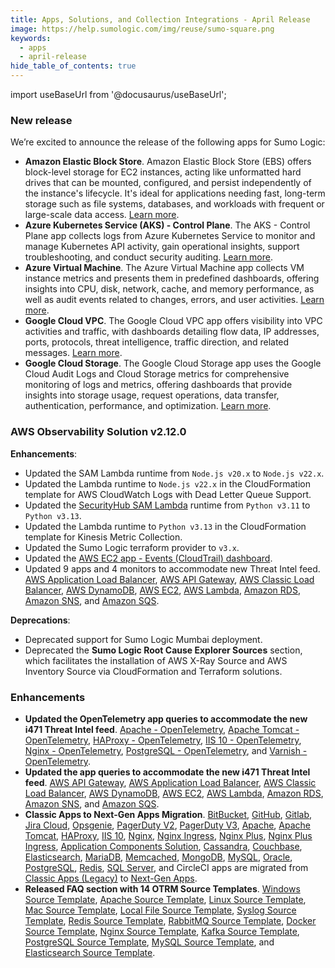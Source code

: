 ```yaml
---
title: Apps, Solutions, and Collection Integrations - April Release 
image: https://help.sumologic.com/img/reuse/sumo-square.png
keywords:
  - apps
  - april-release
hide_table_of_contents: true    
---
```


import useBaseUrl from '@docusaurus/useBaseUrl';

### New release

We’re excited to announce the release of the following apps for Sumo Logic:

- **Amazon Elastic Block Store**. Amazon Elastic Block Store (EBS) offers block-level storage for EC2 instances, acting like unformatted hard drives that can be mounted, configured, and persist independently of the instance's lifecycle. It's ideal for applications needing fast, long-term storage such as file systems, databases, and workloads with frequent or large-scale data access. [Learn more](/docs/integrations/amazon-aws/amazon-elastic-block-store/).
- **Azure Kubernetes Service (AKS) - Control Plane**. The AKS - Control Plane app collects logs from Azure Kubernetes Service to monitor and manage Kubernetes API activity, gain operational insights, support troubleshooting, and conduct security auditing. [Learn more](/docs/integrations/microsoft-azure/kubernetes/).
- **Azure Virtual Machine**. The Azure Virtual Machine app collects VM instance metrics and presents them in predefined dashboards, offering insights into CPU, disk, network, cache, and memory performance, as well as audit events related to changes, errors, and user activities. [Learn more](/docs/integrations/microsoft-azure/azure-virtual-machine/).
- **Google Cloud VPC**. The Google Cloud VPC app offers visibility into VPC activities and traffic, with dashboards detailing flow data, IP addresses, ports, protocols, threat intelligence, traffic direction, and related messages. [Learn more](/docs/integrations/google/cloud-vpc/).
- **Google Cloud Storage**. The Google Cloud Storage app uses the Google Cloud Audit Logs and Cloud Storage metrics for comprehensive monitoring of logs and metrics, offering dashboards that provide insights into storage usage, request operations, data transfer, authentication, performance, and optimization. [Learn more](/docs/integrations/google/cloud-storage/).

### AWS Observability Solution v2.12.0

**Enhancements**:

- Updated the SAM Lambda runtime from `Node.js v20.x` to `Node.js v22.x`.
- Updated the Lambda runtime to `Node.js v22.x` in the CloudFormation template for AWS CloudWatch Logs with Dead Letter Queue Support.
- Updated the [SecurityHub SAM Lambda](https://github.com/SumoLogic/sumologic-aws-lambda/releases) runtime from `Python v3.11` to `Python v3.13`.
- Updated the Lambda runtime to `Python v3.13` in the CloudFormation template for Kinesis Metric Collection.
- Updated the Sumo Logic terraform provider to `v3.x`.
- Updated the [AWS EC2 app - Events (CloudTrail) dashboard](/docs/observability/aws/integrations/aws-ec2-metrics/#21-aws-ec2---events-cloudtrail).
- Updated 9 apps and 4 monitors to accommodate new Threat Intel feed. [AWS Application Load Balancer](/docs/observability/aws/integrations/aws-application-load-balancer/#7-aws-application-load-balancer---threat-intel), [AWS API Gateway](/docs/observability/aws/integrations/aws-api-gateway/#audit-events), [AWS Classic Load Balancer](/docs/observability/aws/integrations/aws-classic-load-balancer/#7-aws-classic-load-balancer---threat-intel), [AWS DynamoDB](/docs/observability/aws/integrations/aws-dynamodb/#4-aws-dynamodb---threat-intel), [AWS EC2](/docs/observability/aws/integrations/aws-ec2-metrics/), [AWS Lambda](/docs/observability/aws/integrations/aws-lambda/#6-aws-lambda---threat-intel), [Amazon RDS](/docs/observability/aws/integrations/amazon-rds/#viewing-the-rds-dashboards), [Amazon SNS](/docs/observability/aws/integrations/amazon-sns/#amazon-sns---threat-intel), and [Amazon SQS](/docs/observability/aws/integrations/amazon-sqs/#threat-intel).

**Deprecations**:

- Deprecated support for Sumo Logic Mumbai deployment.
- Deprecated the **Sumo Logic Root Cause Explorer Sources** section, which facilitates the installation of AWS X-Ray Source and AWS Inventory Source via CloudFormation and Terraform solutions.

### Enhancements

- **Updated the OpenTelemetry app queries to accommodate the new i471 Threat Intel feed**. [Apache - OpenTelemetry](/docs/integrations/web-servers/opentelemetry/apache-opentelemetry/#threat-analysis), [Apache Tomcat - OpenTelemetry](/docs/integrations/web-servers/opentelemetry/apache-tomcat-opentelemetry/#threat-intel), [HAProxy - OpenTelemetry](/docs/integrations/web-servers/opentelemetry/haproxy-opentelemetry/#threat-analysis), [IIS 10 - OpenTelemetry](/docs/integrations/web-servers/opentelemetry/iis-10-opentelemetry/#threat-analysis), [Nginx - OpenTelemetry](/docs/integrations/web-servers/opentelemetry/nginx-opentelemetry/#threat-intel), [PostgreSQL - OpenTelemetry](/docs/integrations/databases/opentelemetry/postgresql-opentelemetry/), and [Varnish - OpenTelemetry](/docs/integrations/web-servers/opentelemetry/varnish-opentelemetry/#threat-intel).
- **Updated the app queries to accommodate the new i471 Threat Intel feed**. [AWS API Gateway](/docs/observability/aws/integrations/aws-api-gateway/), [AWS Application Load Balancer](/docs/integrations/amazon-aws/application-load-balancer/#threat-intel), [AWS Classic Load Balancer](/docs/observability/aws/integrations/aws-classic-load-balancer/#7-aws-classic-load-balancer---threat-intel), [AWS DynamoDB](/docs/observability/aws/integrations/aws-dynamodb/#4-aws-dynamodb---threat-intel), [AWS EC2](/docs/observability/aws/integrations/aws-ec2-metrics/), [AWS Lambda](/docs/observability/aws/integrations/aws-lambda/#6-aws-lambda---threat-intel), [Amazon RDS](/docs/integrations/amazon-aws/rds/), [Amazon SNS](/docs/observability/aws/integrations/amazon-sns/#amazon-sns---threat-intel), and [Amazon SQS](/docs/integrations/amazon-aws/sqs/#threat-intel).
- **Classic Apps to Next-Gen Apps Migration**. [BitBucket](/docs/integrations/app-development/bitbucket/), [GitHub](/docs/integrations/app-development/github/), [Gitlab](/docs/integrations/app-development/gitlab/), [Jira Cloud](/docs/integrations/app-development/jira-cloud/), [Opsgenie](/docs/integrations/saas-cloud/opsgenie/), [PagerDuty V2](/docs/integrations/saas-cloud/pagerduty-v2/), [PagerDuty V3](/docs/integrations/saas-cloud/pagerduty-v3/), [Apache](/docs/integrations/web-servers/apache/), [Apache Tomcat](/docs/integrations/web-servers/apache-tomcat/), [HAProxy](/docs/integrations/web-servers/haproxy/), [IIS 10](/docs/integrations/web-servers/iis-10/), [Nginx](/docs/integrations/web-servers/nginx/), [Nginx Ingress](/docs/integrations/web-servers/nginx-ingress/), [Nginx Plus](/docs/integrations/web-servers/nginx-plus/), [Nginx Plus Ingress](/docs/integrations/web-servers/nginx-plus-ingress/), [Application Components Solution](/docs/observability/application-components/), [Cassandra](/docs/integrations/databases/cassandra/), [Couchbase](/docs/integrations/databases/couchbase/), [Elasticsearch](/docs/integrations/databases/elasticsearch/), [MariaDB](/docs/integrations/databases/mariadb/), [Memcached](/docs/integrations/databases/memcached/), [MongoDB](/docs/integrations/databases/mongodb/), [MySQL](/docs/integrations/databases/mysql/), [Oracle](/docs/integrations/databases/oracle/), [PostgreSQL](/docs/integrations/databases/postgresql/), [Redis](/docs/integrations/databases/redis/), [SQL Server](/docs/integrations/microsoft-azure/sql-server/), and CircleCI apps are migrated from [Classic Apps (Legacy)](/docs/get-started/apps-integrations/#classic-apps-legacy) to [Next-Gen Apps](/docs/get-started/apps-integrations/#next-gen-apps).
- **Released FAQ section with 14 OTRM Source Templates**. [Windows Source Template](/docs/send-data/opentelemetry-collector/remote-management/source-templates/windows/), [Apache Source Template](/docs/send-data/opentelemetry-collector/remote-management/source-templates/apache/), [Linux Source Template](/docs/send-data/opentelemetry-collector/remote-management/source-templates/linux), [Mac Source Template](/docs/send-data/opentelemetry-collector/remote-management/source-templates/mac), [Local File Source Template](/docs/send-data/opentelemetry-collector/remote-management/source-templates/localfile), [Syslog Source Template](/docs/send-data/opentelemetry-collector/remote-management/source-templates/syslog), [Redis Source Template](/docs/send-data/opentelemetry-collector/remote-management/source-templates/redis), [RabbitMQ Source Template](/docs/send-data/opentelemetry-collector/remote-management/source-templates/rabbitmq), [Docker Source Template](/docs/send-data/opentelemetry-collector/remote-management/source-templates/docker), [Nginx Source Template](/docs/send-data/opentelemetry-collector/remote-management/source-templates/nginx), [Kafka Source Template](/docs/send-data/opentelemetry-collector/remote-management/source-templates/kafka), [PostgreSQL Source Template](/docs/send-data/opentelemetry-collector/remote-management/source-templates/postgresql), [MySQL Source Template](/docs/send-data/opentelemetry-collector/remote-management/source-templates/mysql), and [Elasticsearch Source Template](/docs/send-data/opentelemetry-collector/remote-management/source-templates/elasticsearch).